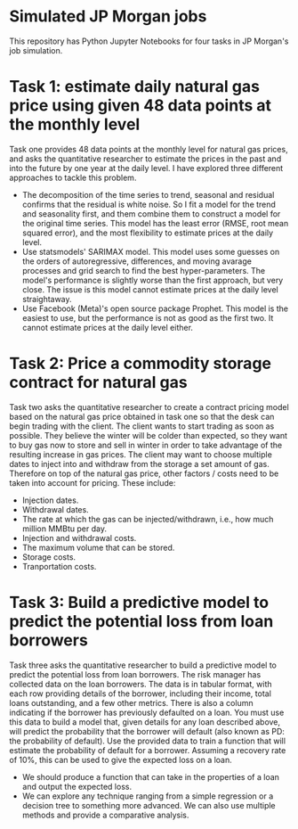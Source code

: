 # Simulated JP Morgan jobs
This repository has Python Jupyter Notebooks for four tasks in JP Morgan's job simulation.

# Task 1: estimate daily natural gas price using given 48 data points at the monthly level
Task one provides 48 data points at the monthly level for natural gas prices, and asks the quantitative researcher to estimate the prices in the past and into the future by one year at the daily level. I have explored three different approaches to tackle this problem.
- The decomposition of the time series to trend, seasonal and residual confirms that the residual is white noise. So I fit a model for the trend and seasonality first, and them combine them to construct a model for the original time series. This model has the least error (RMSE, root mean squared error), and the most flexibility to estimate prices at the daily level.
- Use statsmodels' SARIMAX model. This model uses some guesses on the orders of autoregressive, differences, and moving avarage processes and grid search to find the best hyper-parameters. The model's performance is slightly worse than the first approach, but very close. The issue is this model cannot estimate prices at the daily level straightaway.
- Use Facebook (Meta)'s open source package Prophet. This model is the easiest to use, but the performance is not as good as the first two. It cannot estimate prices at the daily level either.

# Task 2: Price a commodity storage contract for natural gas
Task two asks the quantitative researcher to create a contract pricing model based on the natural gas price obtained in task one so that the desk can begin trading with the client. The client wants to start trading as soon as possible. They believe the winter will be colder than expected, so they want to buy gas now to store and sell in winter in order to take advantage of the resulting increase in gas prices. The client may want to choose multiple dates to inject into and withdraw from the storage a set amount of gas. Therefore on top of the natural gas price, other factors / costs need to be taken into account for pricing. These include:
- Injection dates. 
- Withdrawal dates.
- The rate at which the gas can be injected/withdrawn, i.e., how much million MMBtu per day.
- Injection and withdrawal costs.
- The maximum volume that can be stored.
- Storage costs.
- Tranportation costs.

# Task 3: Build a predictive model to predict the potential loss from loan borrowers
Task three asks the quantitative researcher to build a predictive model to predict the potential loss from loan borrowers. The risk manager has collected data on the loan borrowers. The data is in tabular format, with each row providing details of the borrower, including their income, total loans outstanding, and a few other metrics. There is also a column indicating if the borrower has previously defaulted on a loan. You must use this data to build a model that, given details for any loan described above, will predict the probability that the borrower will default (also known as PD: the probability of default). Use the provided data to train a function that will estimate the probability of default for a borrower. Assuming a recovery rate of 10%, this can be used to give the expected loss on a loan.

- We should produce a function that can take in the properties of a loan and output the expected loss.
- We can explore any technique ranging from a simple regression or a decision tree to something more advanced. We can also use multiple methods and provide a comparative analysis.